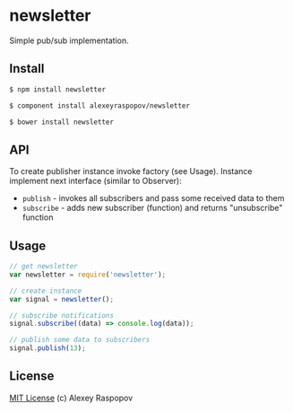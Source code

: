 # newsletter

Simple pub/sub implementation.

## Install

```bash
$ npm install newsletter
```

```bash
$ component install alexeyraspopov/newsletter
```

```bash
$ bower install newsletter
```

## API

To create publisher instance invoke factory (see Usage). Instance implement next interface (similar to Observer):

 * `publish` - invokes all subscribers and pass some received data to them
 * `subscribe` - adds new subscriber (function) and returns "unsubscribe" function

## Usage

```javascript
// get newsletter
var newsletter = require('newsletter');

// create instance
var signal = newsletter();

// subscribe notifications
signal.subscribe((data) => console.log(data));

// publish some data to subscribers
signal.publish(13);
```

## License

[MIT License](http://en.wikipedia.org/wiki/MIT_License) (c) Alexey Raspopov
